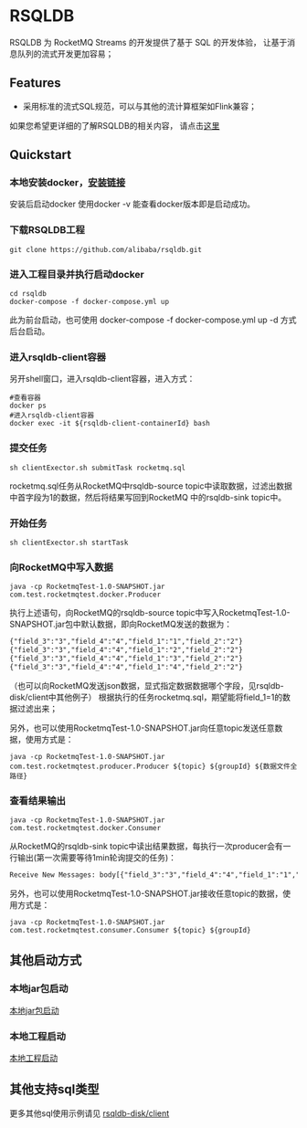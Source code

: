 # RSQLDB

RSQLDB 为 RocketMQ Streams 的开发提供了基于 SQL 的开发体验， 让基于消息队列的流式开发更加容易；

## Features

* 采用标准的流式SQL规范，可以与其他的流计算框架如Flink兼容；


如果您希望更详细的了解RSQLDB的相关内容， 请点击[这里](docs/SUMMARY.md)


## Quickstart
### 本地安装docker，[安装链接](https://docs.docker.com/desktop/install/mac-install/)
安装后启动docker
使用docker -v 能查看docker版本即是启动成功。

### 下载RSQLDB工程
```shell
git clone https://github.com/alibaba/rsqldb.git
```

### 进入工程目录并执行启动docker
```shell
cd rsqldb
docker-compose -f docker-compose.yml up
```
此为前台启动，也可使用 docker-compose -f docker-compose.yml up -d 方式后台启动。
### 进入rsqldb-client容器
另开shell窗口，进入rsqldb-client容器，进入方式：
```shell
#查看容器
docker ps
#进入rsqldb-client容器
docker exec -it ${rsqldb-client-containerId} bash
```
### 提交任务
```shell
sh clientExector.sh submitTask rocketmq.sql
```
rocketmq.sql任务从RocketMQ中rsqldb-source topic中读取数据，过滤出数据中首字段为1的数据，然后将结果写回到RocketMQ
中的rsqldb-sink topic中。
### 开始任务
```shell
sh clientExector.sh startTask
```

### 向RocketMQ中写入数据
```shell
java -cp RocketmqTest-1.0-SNAPSHOT.jar  com.test.rocketmqtest.docker.Producer
```
执行上述语句，向RocketMQ的rsqldb-source topic中写入RocketmqTest-1.0-SNAPSHOT.jar包中默认数据，即向RocketMQ发送的数据为：
```xml
{"field_3":"3","field_4":"4","field_1":"1","field_2":"2"}
{"field_3":"3","field_4":"4","field_1":"2","field_2":"2"}
{"field_3":"3","field_4":"4","field_1":"3","field_2":"2"}
{"field_3":"3","field_4":"4","field_1":"4","field_2":"2"}
```
（也可以向RocketMQ发送json数据，显式指定数据数据哪个字段，见rsqldb-disk/client中其他例子）
根据执行的任务rocketmq.sql，期望能将field_1=1的数据过滤出来；

另外，也可以使用RocketmqTest-1.0-SNAPSHOT.jar向任意topic发送任意数据，使用方式是：
```shell
java -cp RocketmqTest-1.0-SNAPSHOT.jar  com.test.rocketmqtest.producer.Producer ${topic} ${groupId} ${数据文件全路径}
```

### 查看结果输出
```shell
java -cp RocketmqTest-1.0-SNAPSHOT.jar  com.test.rocketmqtest.docker.Consumer
```
从RocketMQ的rsqldb-sink topic中读出结果数据，每执行一次producer会有一行输出(第一次需要等待1min轮询提交的任务)：
```xml
Receive New Messages: body[{"field_3":"3","field_4":"4","field_1":"1","field_2":"2"}]
```

另外，也可以使用RocketmqTest-1.0-SNAPSHOT.jar接收任意topic的数据，使用方式是：
```shell
java -cp RocketmqTest-1.0-SNAPSHOT.jar  com.test.rocketmqtest.consumer.Consumer ${topic} ${groupId} 
```


## 其他启动方式
### 本地jar包启动
  [本地jar包启动](docs/other_quick_start/本地jar包启动.md)
### 本地工程启动
  [本地工程启动](docs/other_quick_start/本地工程启动.md)

## 其他支持sql类型
  更多其他sql使用示例请见 [rsqldb-disk/client](rsqldb-disk/client)